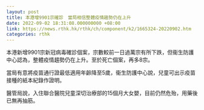 ```yaml
---
layout: post
title: 本港增9901宗確診　當局相信整體疫情趨勢仍在上升
date: 2022-09-02 18:31:08.000000000 +08:00
link: https://news.rthk.hk/rthk/ch/component/k2/1665324-20220902.htm
categories: rthk
---
```


本港新增9901宗新冠病毒確診個案，宗數較前一日過萬宗有所下跌，但衞生防護中心認為，整體疫情趨勢仍在上升。至於死亡個案，再多8宗。

當局有意將疫苗通行證最低適用年齡降至5歲，衞生防護中心說，兒童可出示疫苗接種的紙本紀錄作證明。

醫管局說，入住聯合醫院兒童深切治療部的15個月大女嬰，目前仍然危殆，用藥後已無再抽筋。

